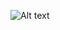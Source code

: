![Alt text](https://github.com/Bukhashov/web-frontend__practice/blob/portfolio_site/img/Templates%20%233.%20More%20on%20Figma.info.svg)

